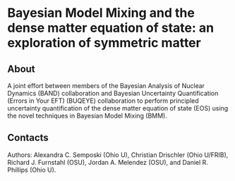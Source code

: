 # Bayesian Model Mixing and the dense matter equation of state: an exploration of symmetric matter

## About 

A joint effort between members of the Bayesian Analysis of Nuclear Dynamics (BAND) collaboration and Bayesian Uncertainty Quantification (Errors in Your EFT) 
(BUQEYE) collaboration to perform principled uncertainty quantification of the dense matter equation of state (EOS) using the novel techniques 
in Bayesian Model Mixing (BMM). 

## Contacts

Authors: Alexandra C. Semposki (Ohio U), Christian Drischler (Ohio U/FRIB), Richard J. Furnstahl (OSU), Jordan A. Melendez (OSU), and Daniel R. Phillips (Ohio U).
